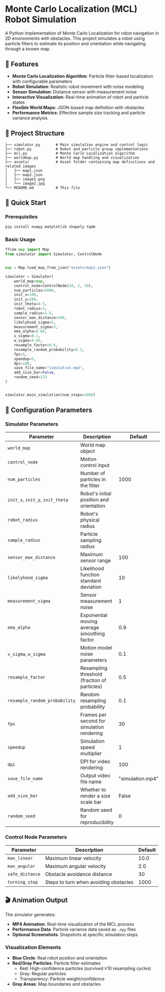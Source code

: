 # Monte Carlo Localization (MCL) Robot Simulation

A Python implementation of Monte Carlo Localization for robot navigation in 2D environments with obstacles. This project simulates a robot using particle filters to estimate its position and orientation while navigating through a known map.

## 🎯 Features

- **Monte Carlo Localization Algorithm**: Particle filter-based localization with configurable parameters
- **Robot Simulation**: Realistic robot movement with noise modeling
- **Sensor Simulation**: Distance sensor with measurement noise
- **Interactive Visualization**: Real-time animation of robot and particle states
- **Flexible World Maps**: JSON-based map definition with obstacles
- **Performance Metrics**: Effective sample size tracking and particle variance analysis

## 📁 Project Structure

```
├── simulator.py       # Main simulation engine and control logic
├── robot.py           # Robot and particle group implementations
├── mcl.py             # Monte Carlo Localization algorithm
├── worldmap.py        # World map handling and visualization
├── assets/            # Asset folder containing map definitions and related images
│   ├── map1.json
│   ├── map2.json
│   ├── image1.png
│   └── image2.jpg
└── README.md          # This file

```

## 🚀 Quick Start

### Prerequisites

```bash
pip install numpy matplotlib shapely tqdm
```

### Basic Usage

```python
ffrom map import Map
from simulator import Simulator, ControlNode

    
map = Map.load_map_from_json("assets/map2.json")

simulator = Simulator(
    world_map=map,
    control_node=ControlNode(10, 2, 30),
    num_particles=5000,
    init_x=100,
    init_y=100,
    init_theta=0.5,
    robot_radius=3,
    sample_radius=1.5,
    sensor_max_distance=500,
    likelyhood_sigma=5,
    measurement_sigma=3,
    ema_alpha=0.66,
    v_sigma=0.1,
    w_sigma=0.05,
    resample_factor=0.6,
    resample_random_probability=0.2,
    fps=5,
    speedup=5,
    dpi=100,
    save_file_name="simulation.mp4",
    add_size_bar=False,
    random_seed=123
)


simulator.main_simulation(num_steps=1000)

```

## 🔧 Configuration Parameters

### Simulator Parameters

| Parameter                        | Description                                  | Default         |
|----------------------------------|----------------------------------------------|-----------------|
| `world_map`                      | World map object                             |                 |
| `control_node`                   | Motion control input                         |                 |
| `num_particles`                  | Number of particles in the filter            | 1000            |
| `init_x`, `init_y`, `init_theta` | Robot's initial position and orientation     |                 |
| `robot_radius`                   | Robot's physical radius                      |                 |
| `sample_radius`                  | Particle sampling radius                     |                 |
| `sensor_max_distance`            | Maximum sensor range                         | 100             |
| `likelyhood_sigma`               | Likelihood function standard deviation       | 10              |
| `measurement_sigma`              | Sensor measurement noise                     | 1               |
| `ema_alpha`                      | Exponential moving average smoothing factor  | 0.9             |
| `v_sigma`, `w_sigma`             | Motion model noise parameters                | 0.1             |
| `resample_factor`                | Resampling threshold (fraction of particles) | 0.5             |
| `resample_random_probability`    | Random resampling probability                | 0.1             |
| `fps`                            | Frames per second for simulation rendering   | 30              |
| `speedup`                        | Simulation speed multiplier                  | 1               |
| `dpi`                            | DPI for video rendering                      | 100             |
| `save_file_name`                 | Output video file name                       | "simulation.mp4"|
| `add_size_bar`                   | Whether to render a size scale bar           | False           |
| `random_seed`                    | Random seed for reproducibility              | 0               |


### Control Node Parameters

| Parameter       | Description                           | Default |
| --------------- | ------------------------------------- | ------- |
| `max_linear`    | Maximum linear velocity               | 10.0    |
| `max_angular`   | Maximum angular velocity              | 2.0     |
| `safe_distance` | Obstacle avoidance distance           | 30      |
| `turning_step`  | Steps to turn when avoiding obstacles | 1000    |


## 🎬 Animation Output

The simulator generates:
- **MP4 Animation**: Real-time visualization of the MCL process
- **Performance Data**: Particle variance data saved as `.npy` files
- **Optional Screenshots**: Snapshots at specific simulation steps

### Visualization Elements

- **Blue Circle**: Real robot position and orientation
- **Red/Gray Particles**: Particle filter estimates
  - Red: High-confidence particles (survived ≥10 resampling cycles)
  - Gray: Regular particles
  - Transparency: Particle weight/confidence
- **Gray Areas**: Map boundaries and obstacles




